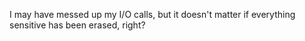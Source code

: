 I may have messed up my I/O calls, but it doesn't matter if everything sensitive has been erased, right?

